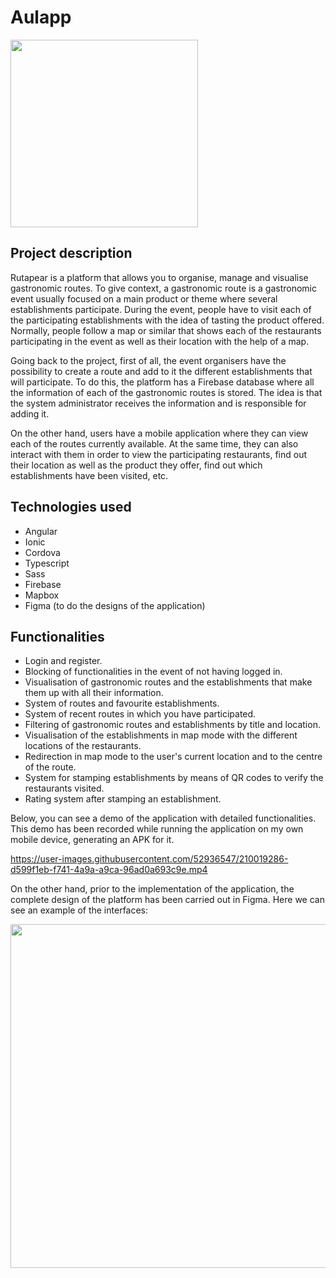 # Aulapp

<img height="300px" width="300px" src="https://user-images.githubusercontent.com/52936547/209883014-2efde5f1-67be-446e-8d38-ecd7990d5a2f.png"/>

## Project description

Rutapear is a platform that allows you to organise, manage and visualise gastronomic routes. To give context, a gastronomic route is a gastronomic event usually focused on a main product or theme where several establishments participate. During the event, people have to visit each of the participating establishments with the idea of tasting the product offered. Normally, people follow a map or similar that shows each of the restaurants participating in the event as well as their location with the help of a map.

Going back to the project, first of all, the event organisers have the possibility to create a route and add to it the different establishments that will participate. To do this, the platform has a Firebase database where all the information of each of the gastronomic routes is stored. The idea is that the system administrator receives the information and is responsible for adding it.

On the other hand, users have a mobile application where they can view each of the routes currently available. At the same time, they can also interact with them in order to view the participating restaurants, find out their location as well as the product they offer, find out which establishments have been visited, etc.

## Technologies used

- Angular
- Ionic
- Cordova
- Typescript
- Sass
- Firebase
- Mapbox
- Figma (to do the designs of the application)

## Functionalities

- Login and register.
- Blocking of functionalities in the event of not having logged in.
- Visualisation of gastronomic routes and the establishments that make them up with all their information. 
- System of routes and favourite establishments.
- System of recent routes in which you have participated. 
- Filtering of gastronomic routes and establishments by title and location. 
- Visualisation of the establishments in map mode with the different locations of the restaurants. 
- Redirection in map mode to the user's current location and to the centre of the route. 
- System for stamping establishments by means of QR codes to verify the restaurants visited. 
- Rating system after stamping an establishment. 

Below, you can see a demo of the application with detailed functionalities. This demo has been recorded while running the application on my own mobile device, generating an APK for it. 

https://user-images.githubusercontent.com/52936547/210019286-d599f1eb-f741-4a9a-a9ca-96ad0a693c9e.mp4

On the other hand, prior to the implementation of the application, the complete design of the platform has been carried out in Figma. Here we can see an example of the interfaces: 

<img height="550px" width="700px" src="https://user-images.githubusercontent.com/52936547/210019950-abd3e324-2662-4a9f-b772-5cbeeeea00a3.png"/>





